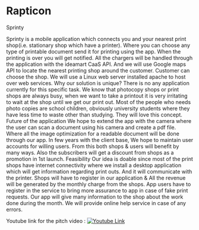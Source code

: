 # Rapticon

Sprinty


Sprinty is a mobile application which connects you and your nearest print shop(i.e. stationary shop which have a printer). Where you can choose any type of printable document send it for printing using the app. When the printing is over you will get notified. All the chargers will be handled through the application with the ideamart CaaS API. And we will use Google maps API to locate the nearest printing shop around the customer. Customer can choose the shop. We will use a Linux web server installed apache to host over web services. 
Why our solution is unique?
There is no any application currently for this specific task. We know that photocopy shops or print shops are always busy, when we want to take a printout it is very irritating to wait at the shop until we get our print out. Most of the people who needs photo copies are school children, obviously university students where they have less time to waste other than studying. They will love this concept. 
Future of the application
We hope to extend the app with the camera where the user can scan a document using his camera and create a pdf file. Where all the image optimization for a readable document will be done through our app.
In few years with the client base, We hope to maintain user accounts for willing users. From this both shops & users will benefit by many ways. Also the subscribers will get a discount from shops as a promotion in 1st launch.
Feasibility
Our idea is doable since most of the print shops have internet connectivity where we install a desktop application which will get information regarding print outs. And it will communicate with the printer. Shops will have to register in our application & All the revenue will be generated by the monthly charge from the shops. App users have to register in the service to bring more assurance to app in case of fake print requests. Our app will give many information to the shop about the work done during the month. We will provide online help service in case of any errors.


Youtube link for the pitch video : [![Youtube Link](https://img.youtube.com/vi/https://www.youtube.com/watch?v=P71neJ5cCcs/1.jpg)](https://www.youtube.com/watch?v=P71neJ5cCcs)
